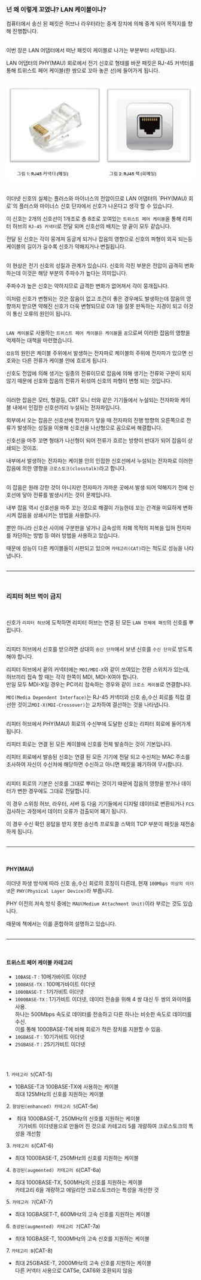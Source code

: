 ### **넌 왜 이렇게 꼬였냐? LAN 케이블이냐?**

컴퓨터에서 송신 된 패킷은 허브나 라우터라는 중계 장치에 의해 중계 되어 목적지를 향해 진행합니다.<br/><br/>

이번 장은 LAN 어댑터에서 떠난 패킷이 케이블로 나가는 부분부터 시작됩니다.<br/>

LAN 어댑터의 PHY(MAU) 회로에서 전기 신호로 형태를 바꾼 패킷은 RJ-45 커넥터를 통해 트위스트 페어 케이블(한 쌍으로 꼬아 놓은 선)에 들어가게 됩니다.<br/>
<br/>

![](./img/rj_connector.png)

<br/>
이더넷 신호의 실체는 플러스와 마이너스의 전압이므로 LAN 어댑터의 `PHY(MAU) 회로`의 플러스와 마이너스 신호 단자에서 신호가 나온다고 생각 할 수 있습니다.<br/>

이 신호는 2개의 신호선이 1개조로 총 8조로 꼬여있는 `트위스트 페어 케이블`을 통해 리피터 허브의 `RJ-45 커넥터`로 전달 되며 신호선의 배치는 양 끝이 모두 같습니다.<br/>

전달 된 신호는 각이 뭉개져 둥글게 되거나 잡음의 영향으로 신호의 파형이 외곡 되는등 케이블의 길이가 길수록 신호가 약해지거나 변질됩니다.<br/>
<br/>

이 현상은 전기 신호의 성질과 관계가 있습니다. 신호의 각진 부분은 전압이 급격히 변화하는데 이것은 해당 부분의 주파수가 높다는 의미입니다.<br/>

주파수가 높은 신호는 약하지므로 급격한 변화가 없어져서 각이 뭉개집니다.
<br/>

이처럼 신호가 변형되는 것은 잡음이 없고 조건이 좋은 경우에도 발생하는데 잡음의 영향까지 받으면 약해진 신호가 더욱 변형되므로 0과 1을 잘못 판독하는 지경이 되고 이것이 통신 오류의 원인이 됩니다.<br/>
<br/>

`LAN 케이블`로 사용하는 `트위스트 페어 케이블은 케이블`을 `꼼`으로써 이러한 잡음의 영향을 억제하는 대책을 마련했습니다.<br/>

`잡음`의 원인은 케이블 주위에서 발생하는 전자파로 케이블의 주위에 전자파가 있으면 신호와는 다른 전류가 케이블 안에 흐르게 됩니다.<br/>

신호도 전압에 의해 생기는 일종의 전류이므로 잡음에 의해 생기는 전류와 구분이 되지 않기 때문에 신호와 잡음의 전류가 뒤섞여 신호의 파형이 변형 되는 것입니다.<br/>
<br/>

이러한 잡음은 모터, 형광등, CRT 모니 터와 같은 기기들에서 누설되는 전자파와 케이블 내에서 인접한 신호선끼리 누설되는 전자파입니다.<br/>

외부에서 오는 잡음은 신호선에 전자파가 닿을 때 전자파의 진행 방향의 오른쪽으로 전류가 발생하는 성질을 이용해 신호선을 나선형으로 꼼으로써 해결합니다.<br/>

신호선을 마주 꼬면 형태가 나선형이 되어 전류가 흐르는 방향이 반대가 되어 잡음이 상쇄되는 것이죠.<br/>

내부에서 발생하는 전자파는 케이블 안의 인접한 신호선에서 누설되는 전자파로 이러한 잡음에 의한 영향을 `크로스토크(closstalk)`라고 합니다.<br/>
<br/>

이 잡음은 원래 강한 것이 아니지만 전자파가 가까운 곳에서 발생 되어 약해지기 전에 신호선에 닿아 전류를 발생시키는 것이 문제입니다.<br/>

내부 잡음 역시 신호선을 마주 꼬는 것으로 해결이 가능한데 꼬는 간격을 미묘하게 변화시켜 잡음을 상쇄시키는 방법을 사용합니다.<br/>

뿐만 아니라 신호선 사이에 구분판을 넣거나 금속성의 차폐 목적의 피복을 입혀 전자파를 차단하는 방법 등 여러 방법을 사용하고 있습니다.<br/>

때문에 성능이 다른 케이블들이 시판되고 있으며 `카테고리(CAT)`라는 척도로 성능을 나타냅니다.<br/>
<br/>

---
<br/>

### **리피터 허브 먹이 금지**
<br/>

신호가 `리피터 허브`에 도착하면 리피터 허브는 연결 된 모든 `LAN 전체에 패킷`의 신호를 뿌립니다.<br/><br/>

리피터 허브에서 신호를 받으려면 상대의 `송신 단자`에서 보낸 신호를 `수신 단자`로 받도록 해야 합니다.<br/>

리피터 허브에서 끝의 커넥터에는 `MDI/MDI-X`와 같이 쓰여있는 전환 스위치가 있는데, 허브끼리 접속 할 때는 각각 한쪽이 MDI, MDI-X여야 합니다. <br/>
만일 모두 MDI-X일 경우는 PC끼리 접속하는 경우와 같이 `크로스 케이블`로 연결합니다.<br/>

`MDI(Media Dependent Interface)`는 RJ-45 커넥터와 신호 송,수신 회로를 직접 결선한 것이고`MDI-X(MDI-Crossover)`는 교차하여 결선하는 것을 나타냅니다.<br/>
<br/>

리피터 허브에서 PHY(MAU) 회로의 수신부에 도달한 신호는 리피터 회로에 들어가게 됩니다.<br/>

리피터 회로는 연결 된 모든 케이블에 신호를 전체 발송하는 것이 기본입니다.<br/>

리피터 회로에서 발송된 신호는 연결 된 모든 기기에 전달 되고 수신처는 MAC 주소를 조사하여 자신이 수신처에 해당하면 수신하고 아니면 패킷을 폐기하여 무시합니다.<br/>
<br/>

리피터 회로의 기본은 신호를 그대로 뿌리는 것이기 때문에 잡음의 영향을 받거나 데이터가 변한 경우에도 그대로 전달합니다.<br/>

이 경우 스위칭 허브, 라우터, 서버 등 다음 기기들에서 디지털 데이터로 변환되거나 `FCS` 검사하는 과정에서 데이터 오류가 검출되어 폐기 됩니다.<br/>

이 경우 수신 확인 응답을 받지 못한 송신측 프로토콜 스택의 TCP 부분이 패킷을 재전송하게 됩니다.<br/>
<br/>

---
<br/>

#### **PHY(MAU)**

이더넷 파생 방식에 따라 신호 송,수신 회로의 호칭이 다른데, 현재 `100Mbps 이상의 이더넷`은 `PHY(Physical Layer Device)`라 부릅니다.<br/>

PHY 이전의 저속 방식 중에는 `MAU(Medium Attachment Unit)`이라 부르는 것도 있습니다.<br/>

때문에 책에서는 이를 혼합하여 설명하고 있습니다.<br/>
<br/>

---
<br/>

#### **트위스트 페어 케이블 카테고리**

-   `10BASE-T` : 10메가바이트 이더넷
-   `100BASE-TX` : 100메가바이트 이더넷
-   `1000BASE-T` : 1기가비트 이더넷
-   `1000BASE-TX` : 1기가비트 이더넷, 데이터 전송을 위해 4 쌍 대신 두 쌍의 와이어를 사용.  
    하나는 500Mbps 속도로 데이터를 전송하고 다른 하나는 비슷한 속도로 데이터를 수신.  
    이를 통해 1000BASE-T에 비해 회로가 적은 장치를 지원할 수 있음.
-   `10GBASE-T` : 10기가비트 이더넷
-   `25GBASE-T` : 25기가비트 이더넷
<br/>
<br/>

1\. `카테고리 5`(CAT-5)

-   10BASE-T과 100BASE-TX에 사용하는 케이블  
    최대 125MHz의 신호를 지원하는 케이블

2\. `향상된(enhanced) 카테고리 5`(CAT-5e)

-    최대 1000BASE-T, 250MHz의 신호를 지원하는 케이블  
      기가비트 이더넷용으로 만들어 진 것으로 카테고리 5를 개량하여 크로스토크의 특성을 개선함

3\. `카테고리 6`(CAT-6)

-   최대 1000BASE-T, 250MHz의 신호를 지원하는 케이블

4\. `증강된(augmented) 카테고리 6`(CAT-6a)

-   최대 1000BASE-TX, 500MHz의 신호를 지원하는 케이블  
    카테고리 6을 개량하고 에일리언 크로스토크라는 특성을 개선한 것

5\. `카테고리 7`(CAT-7)

-   최대 10GBASET-T, 600MHz의 고속 신호를 지원하는 케이블

6\. `증강된(augmented) 카테고리 7`(CAT-7a)

-   최대 10GBASE-T, 1000MHz의 고속 신호를 지원하는 케이블

7\. `카테고리 8`(CAT-8)

-   최대 25GBASE-T, 2000MHz의 고속 신호를 지원하는 케이블  
    다른 커넥터 사용으로 CAT5e, CAT6와 호환되지 않음
